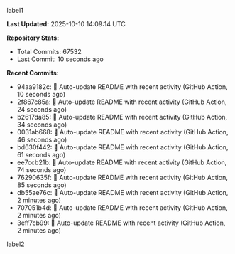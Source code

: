 
label1 
<!-- ACTIVITY_START -->
**Last Updated:** 2025-10-10 14:09:14 UTC

**Repository Stats:**
- Total Commits: 67532
- Last Commit: 10 seconds ago

**Recent Commits:**
- 94aa9182c: 🤖 Auto-update README with recent activity (GitHub Action, 10 seconds ago)
- 2f867c85a: 🤖 Auto-update README with recent activity (GitHub Action, 24 seconds ago)
- b2617da85: 🤖 Auto-update README with recent activity (GitHub Action, 34 seconds ago)
- 0031ab668: 🤖 Auto-update README with recent activity (GitHub Action, 46 seconds ago)
- bd630f442: 🤖 Auto-update README with recent activity (GitHub Action, 61 seconds ago)
- ee7ccb21b: 🤖 Auto-update README with recent activity (GitHub Action, 74 seconds ago)
- 76290635f: 🤖 Auto-update README with recent activity (GitHub Action, 85 seconds ago)
- db55ae76c: 🤖 Auto-update README with recent activity (GitHub Action, 2 minutes ago)
- 707051b4d: 🤖 Auto-update README with recent activity (GitHub Action, 2 minutes ago)
- 3eff7cb99: 🤖 Auto-update README with recent activity (GitHub Action, 2 minutes ago)
<!-- ACTIVITY_END -->

label2
